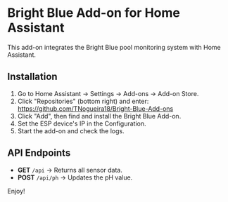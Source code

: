 # Bright Blue Add-on for Home Assistant

This add-on integrates the Bright Blue pool monitoring system with Home Assistant.

## Installation

1. Go to Home Assistant → Settings → Add-ons → Add-on Store.
2. Click "Repositories" (bottom right) and enter: https://github.com/TNogueira18/Bright-Blue-Add-ons
4. Click "Add", then find and install the Bright Blue Add-on.
5. Set the ESP device's IP in the Configuration.
6. Start the add-on and check the logs.

## API Endpoints

- **GET** `/api` → Returns all sensor data.
- **POST** `/api/ph` → Updates the pH value.

Enjoy!
